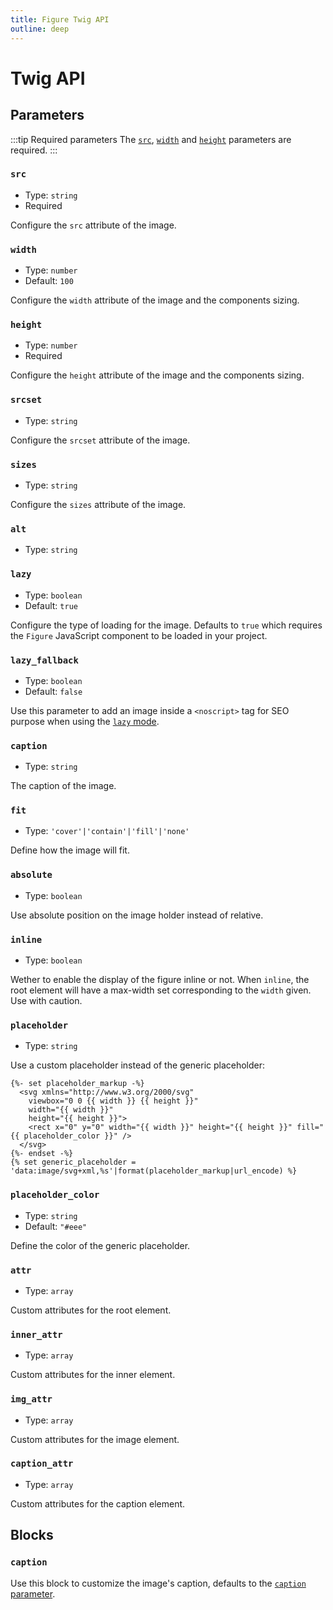 ```yaml
---
title: Figure Twig API
outline: deep
---
```


# Twig API

## Parameters

:::tip Required parameters
The  [`src`](#src), [`width`](#width) and [`height`](#height) parameters are required.
:::

### `src`

- Type: `string`
- Required

Configure the `src` attribute of the image.

### `width`

- Type: `number`
- Default: `100`

Configure the `width` attribute of the image and the components sizing.

### `height`

- Type: `number`
- Required

Configure the `height` attribute of the image and the components sizing.

### `srcset`

- Type: `string`

Configure the `srcset` attribute of the image.

### `sizes`

- Type: `string`

Configure the `sizes` attribute of the image.

### `alt`

- Type: `string`

### `lazy`

- Type: `boolean`
- Default: `true`

Configure the type of loading for the image. Defaults to `true` which requires the `Figure` JavaScript component to be loaded in your project.

### `lazy_fallback`

- Type: `boolean`
- Default: `false`

Use this parameter to add an image inside a `<noscript>` tag for SEO purpose when using the [`lazy` mode](#lazy).

### `caption`

- Type: `string`

The caption of the image.

### `fit`

- Type: `'cover'|'contain'|'fill'|'none'`

Define how the image will fit.

### `absolute`

- Type: `boolean`

Use absolute position on the image holder instead of relative.

### `inline`

- Type: `boolean`

Wether to enable the display of the figure inline or not. When `inline`, the root element will have a max-width set corresponding to the `width` given. Use with caution.

### `placeholder`

- Type: `string`

Use a custom placeholder instead of the generic placeholder:
```twig
{%- set placeholder_markup -%}
  <svg xmlns="http://www.w3.org/2000/svg"
    viewbox="0 0 {{ width }} {{ height }}"
    width="{{ width }}"
    height="{{ height }}">
    <rect x="0" y="0" width="{{ width }}" height="{{ height }}" fill="{{ placeholder_color }}" />
  </svg>
{%- endset -%}
{% set generic_placeholder = 'data:image/svg+xml,%s'|format(placeholder_markup|url_encode) %}
```

### `placeholder_color`

- Type: `string`
- Default: `"#eee"`

Define the color of the generic placeholder.

### `attr`

- Type: `array`

Custom attributes for the root element.

### `inner_attr`

- Type: `array`

Custom attributes for the inner element.

### `img_attr`

- Type: `array`

Custom attributes for the image element.

### `caption_attr`

- Type: `array`

Custom attributes for the caption element.

## Blocks

### `caption`

Use this block to customize the image's caption, defaults to the [`caption` parameter](#caption).

